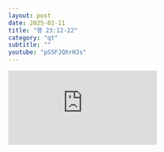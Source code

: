 ```yaml
---
layout: post
date: 2025-02-11
title: "행 23:12-22"
category: "qt"
subtitle: ""
youtube: "pSSFJQXrHJs"
---
```


<div class="youtube margin-large">
    <iframe src="https://www.youtube.com/embed/pSSFJQXrHJs" title="YouTube video player" frameborder="0" allow="accelerometer; autoplay; clipboard-write; encrypted-media; gyroscope; picture-in-picture; web-share" allowfullscreen></iframe>
</div>

